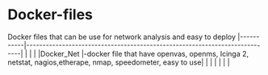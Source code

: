 # Docker-files
Docker files that can be use for network analysis and easy to deploy 
|-----------|----------------------------------------------------------------------------|
|           |                                                                            |
|Docker_Net |-docker  file that have openvas, openms, Icinga 2, netstat, nagios,etherape, nmap, 
speedometer,  easy to use|
|           |                                                                            |
|           |                                                                            |
